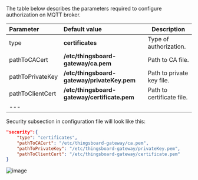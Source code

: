 The table below describes the parameters required to configure authorization on MQTT broker.

| **Parameter**     | **Default value**                            | **Description**            |
|:------------------|:---------------------------------------------|----------------------------
| type              | **certificates**                             | Type of authorization.     |
| pathToCACert      | **/etc/thingsboard-gateway/ca.pem**          | Path to CA file.           |
| pathToPrivateKey  | **/etc/thingsboard-gateway/privateKey.pem**  | Path to private key file.  |
| pathToClientCert  | **/etc/thingsboard-gateway/certificate.pem** | Path to certificate file.  |
| ---               

Security subsection in configuration file will look like this: 

```json
"security":{
    "type": "certificates",
    "pathToCACert": "/etc/thingsboard-gateway/ca.pem",
    "pathToPrivateKey": "/etc/thingsboard-gateway/privateKey.pem",
    "pathToClientCert": "/etc/thingsboard-gateway/certificate.pem"
}
```

![image](https://img.thingsboard.io/gateway/mqtt-connector/security-advanced-certificates-subsection-1-ce.png)